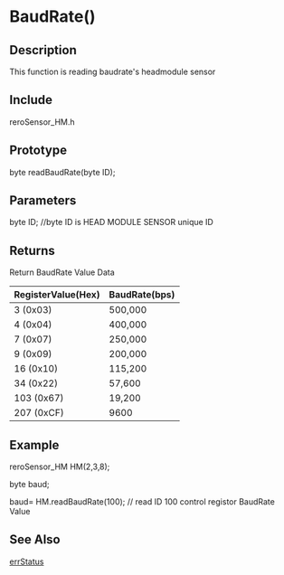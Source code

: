 # BaudRate() #

## Description ##
This function is reading baudrate's headmodule sensor 

## Include ##
reroSensor_HM.h

## Prototype ##
byte readBaudRate(byte ID);

## Parameters ##

byte ID; //byte ID is HEAD MODULE SENSOR unique ID

## Returns ##
Return BaudRate Value Data

|RegisterValue(Hex)|BaudRate(bps)|
|:-----------------|:------------|
|3   (0x03)|500,000       |
|4   (0x04)|400,000       |
|7   (0x07)|250,000       |
|9   (0x09)|200,000       |
|16  (0x10)|115,200       |
|34  (0x22)|57,600        |
|103 (0x67)|19,200        |
|207 (0xCF)|9600          |


## Example ##
reroSensor_HM HM(2,3,8);

byte baud;

baud= HM.readBaudRate(100); // read ID 100 control registor BaudRate Value

## See Also ##

[errStatus](https://github.com/zhengkai1996/Cytron-Head-Module/blob/wiki/errStatus.md)



